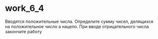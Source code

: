 # work_6_4
Вводятся положительные числа. Определите сумму чисел, делящихся на положительное число a нацело. При вводе отрицательного числа закончите работу
